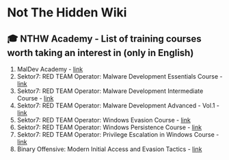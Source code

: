 # Not The Hidden Wiki

🎓 NTHW Academy - List of training courses worth taking an interest in (only in English)
-----

1. MalDev Academy - [link](https://maldevacademy.com/)
2. Sektor7: RED TEAM Operator: Malware Development Essentials Course - [link](https://institute.sektor7.net/red-team-operator-malware-development-essentials)
3. Sektor7: RED TEAM Operator: Malware Development Intermediate Course - [link](https://institute.sektor7.net/rto-maldev-intermediate)
4. Sektor7: RED TEAM Operator: Malware Development Advanced - Vol.1 - [link](https://institute.sektor7.net/rto-maldev-adv1)
5. Sektor7: RED TEAM Operator: Windows Evasion Course - [link](https://institute.sektor7.net/rto-win-evasion)
6. Sektor7: RED TEAM Operator: Windows Persistence Course - [link](https://institute.sektor7.net/rto-windows-persistence)
7. Sektor7: RED TEAM Operator: Privilege Escalation in Windows Course - [link](https://institute.sektor7.net/rto-lpe-windows)
8. Binary Offensive: Modern Initial Access and Evasion Tactics - [link](https://binary-offensive.com/initial-access-training)